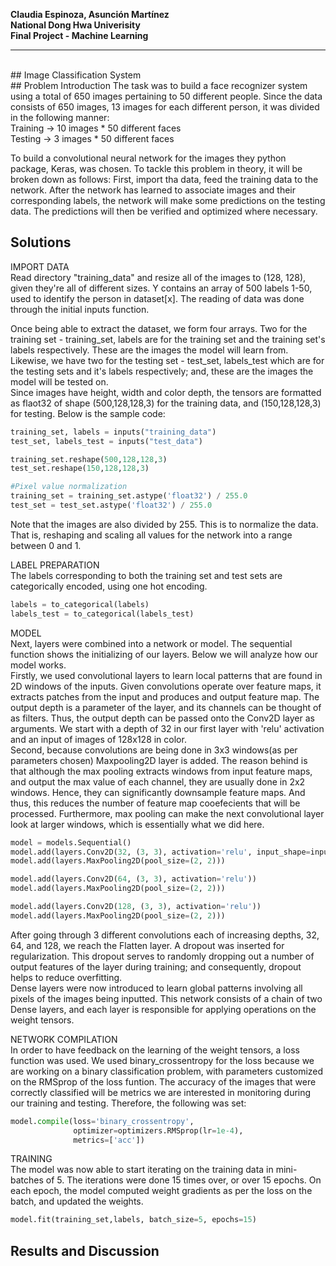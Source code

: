 <b>Claudia Espinoza, Asunción Martínez <br>
National Dong Hwa Univerisity <br>
Final Project - Machine Learning </b>

------------------------------------------------------------------------------------------------------------------------------------------
<br>
## Image Classification System <br>
## Problem Introduction 
The task was to build a face recognizer system using a total of 650 images pertaining to 50 different people. Since the data consists of 650 images, 13 images for each different person, it was divided in the following manner:  <br>
Training -> 10 images * 50 different faces <br>
Testing -> 3 images * 50 different faces <br>

To build a convolutional neural network for the images they python package, Keras, was chosen. To tackle this problem in theory, it will be broken down as follows: First, import tha data, feed the training data to the network. After the network has learned to associate images and their corresponding labels, the network will make some predictions on the testing data. The predictions will then be verified and optimized where necessary.

## Solutions
IMPORT DATA <br>
Read directory "training_data" and resize all of the images to (128, 128), given they're all of different sizes. Y contains an array of  500 labels 1-50, used to identify the person in dataset[x]. The reading of data was done through the initial inputs function. 

Once being able to extract the dataset, we form four arrays. Two for the training set - training_set, labels are for the training set and the training set's labels respectively. These are the images the model will learn from. Likewise, we have two for the testing set - test_set, labels_test which are for the testing sets and it's labels respectively; and, these are the images the model will be tested on. <br>
Since images have height, width and color depth, the tensors are formatted as flaot32 of shape (500,128,128,3) for the training data, and (150,128,128,3) for testing. Below is the sample code: <br>

```python
training_set, labels = inputs("training_data")
test_set, labels_test = inputs("test_data")

training_set.reshape(500,128,128,3)
test_set.reshape(150,128,128,3)

#Pixel value normalization
training_set = training_set.astype('float32') / 255.0
test_set = test_set.astype('float32') / 255.0
```
Note that the images are also divided by 255. This is to normalize the data. That is, reshaping and scaling all values for the network into a range between 0 and 1.

LABEL PREPARATION <br>
The labels corresponding to both the training set and test sets are categorically encoded, using one hot encoding. 
```python
labels = to_categorical(labels)
labels_test = to_categorical(labels_test)
```
MODEL <br>
Next, layers were combined into a network or model. The sequential function shows the initializing of our layers. Below we will analyze how our model works. <br>
Firstly, we used convolutional layers to learn local patterns that are found in 2D windows of the inputs. Given convolutions operate over feature maps, it extracts patches from the input and produces and output feature map. The output depth is a parameter of the layer, and its channels can be thought of as filters. Thus, the output depth can be passed onto the Conv2D layer as arguments. We start with a depth of 32 in our first layer with 'relu' activation and an input of images of 128x128 in color. <br>
Second, because convolutions are being done in 3x3 windows(as per parameters chosen) Maxpooling2D layer is added. The reason behind is that although the max pooling extracts windows from input feature maps, and output the max value of each channel, they are usually done in 2x2 windows. Hence, they can significantly downsample feature maps. And thus, this reduces the number of feature map cooefecients that will be processed. Furthermore, max pooling can make the next convolutional layer look at larger windows, which is essentially what we did here. <br>
```python
model = models.Sequential()
model.add(layers.Conv2D(32, (3, 3), activation='relu', input_shape=input_shape))
model.add(layers.MaxPooling2D(pool_size=(2, 2)))

model.add(layers.Conv2D(64, (3, 3), activation='relu'))
model.add(layers.MaxPooling2D(pool_size=(2, 2)))

model.add(layers.Conv2D(128, (3, 3), activation='relu'))
model.add(layers.MaxPooling2D(pool_size=(2, 2)))
```
After going through 3 different convolutions each of increasing depths, 32, 64, and 128, we reach the Flatten layer. A dropout was inserted for regularization. This dropout serves to randomly dropping out a number of output features of the layer during training; and consequently, dropout helps to reduce overfitting. <br>
Dense layers were now introduced to learn global patterns involving all pixels of the images being inputted. This network consists of a chain of two Dense layers, and each layer is responsible for applying operations on the weight tensors. 

NETWORK COMPILATION <br>
In order to have feedback on the learning of the weight tensors, a loss function was used. We used binary_crossentropy for the loss because we are working on a binary classification problem, with parameters customized on the RMSprop of the loss funtion. The accuracy of the images that were correctly classified will be metrics we are interested in monitoring during our training and testing. Therefore, the following was set:
```python
model.compile(loss='binary_crossentropy',
              optimizer=optimizers.RMSprop(lr=1e-4),
              metrics=['acc'])
```
TRAINING <br>
The model was now able to start iterating on the training data in mini-batches of 5. The iterations were done 15 times over, or over 15 epochs. On each epoch, the model computed weight gradients as per the loss on the batch, and updated the weights.
```python
model.fit(training_set,labels, batch_size=5, epochs=15)
```
## Results and Discussion
